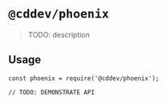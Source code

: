 # `@cddev/phoenix`

> TODO: description

## Usage

```
const phoenix = require('@cddev/phoenix');

// TODO: DEMONSTRATE API
```
